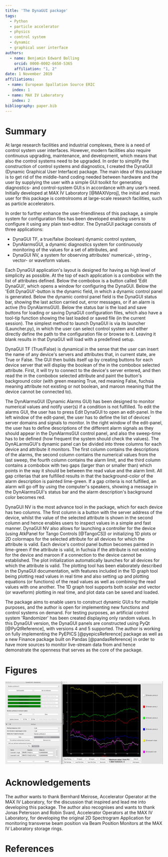 ```yaml
---
title: 'The DynaGUI package'
tags:
  - Python
  - particle accelerator
  - physics
  - control system
  - dynamic
  - graphical user interface
authors:
  - name: Benjamin Edward Bolling
    orcid: 0000-0002-6650-5365
    affiliation: "1, 2"
date: 1 November 2019
affiliations:
 - name: European Spallation Source ERIC
   index: 1
 - name: MAX IV Laboratory
   index: 2
bibliography: paper.bib
---
```


# Summary

At large research facilities and industrial complexes, there is a need of control system user interfaces. However, modern facilities also require continuous upgrading, maintenance, and development, which means that also the control systems need to be upgraded. In order to simplify the construction of control systems and diagnostics, I created the DynaGUI (Dynamic Graphical User Interface) package. The main idea of this package is to get rid of the middle-hand coding needed between hardware and the user by supplying the user with a simple GUI toolkit for generating diagnostics- and control-system GUI:s in accordance with any user’s need. Initially developed at MAX IV Laboratory [@MAXIVproj], the initial and main user for this package is controlrooms at large-scale research facilities, such as particle accelerators.

In order to further enhance the user-friendliness of this package, a simple system for configuration files has been developed enabling users to configure it using any plain text-editor. The DynaGUI package consists of three applications:
- DynaGUI TF, a true/false (boolean) dynamic control system,
- DynAlarmsGUI, a dynamic diagnostics system for continuously monitoring of the values for a set of attributes, and
- DynaGUI NV, a system for observing attributes' numerical-, string-, vector- or waveform values.

Each DynaGUI application's layout is designed for having as high level of simplicity as possible. At the top of each application is a combobox with the list of attributes defined. Below the combobox is a button called 'Edit DynaGUI', which opens a window for configuring the DynaGUI. Below the 'Edit DynaGUI'-button is the dynamic field, in which a dynamic control panel is generated. Below the dynamic control panel field is the DynaGUI status bar, showing the last action carried out, error messages, or if an alarm is active (fro DynAlarmsGUI). Below the status bar is the load and save buttons for loading or saving DynaGUI configuration files, which also have a tool-tip function showing the last loaded or saved file (in the current session). The simplest method to launch DynaGUI is via its launcher (Launcher.py), in which the user can select control system and either directly define the path to the configuration file or browse to it. Leaving it blank results in that DynaGUI will load with a predefined setup.

DynaGUI TF (True/False) is dynamical in the sense that the user can insert the name of any device's servers and attributes that, in current state, are True or False. The GUI then builds itself up by creating buttons for each device server that will display the boolean of the in the combobox selected attribute. First, it will try to connect to the device's server entered, and then read the in the combobox selected attribute and paint the button's background color (with green meaning True, red meaning False, fuchsia meaning attribute not existing or not boolean, and maroon meaning that the device cannot be connected to).

The DynAlarmsGUI (Dynamic Alarms GUI) has been designed to monitor numerical values and notify user(s) if a condition is not fulfilled. To edit the alarms GUI, the user has to press Edit DynaGUI to open an edit-panel. In the left window of the edit-panel, the user has to define the list of devices' server domains and signals to monitor. In the right window of the edit-panel, the user has to define descriptions of the different alarm signals as they should appear in the DynAlarmsGUI control panel, and also the sweep-time has to be defined (how frequent the system should check the values). The DynALarmsGUI's dynamic panel can be divided into three columns for each device and attribute it monitors. The first column contains the descriptions of the alarms, the second column contains the numerical values from the last sweep, the fourth column contains the alarm limit, and the third column contains a combobox with two gaps (larger than or smaller than) which points in the way it should be between the read value and the alarm limit. All gap criterias that are fulfilled results in that the background-color of the alarm description is painted lime-green. If a gap criteria is not fulfilled, an alarm will go off by using the computer's speakers, showing a message in the DynAlarmsGUI's status bar and the alarm description's background color becomes red.

DynaGUI NV is the most advance tool in the package, which for each device has two columns. The first column is a button with the server address of the device, whilst the value of the selected attribute is shown in the second column and hence enables users to inspect values in a simple and fast manner. DynaGUI NV also allows for launching a controller for the device (using AtkPanel for Tango Controls [@TangoCS]) or initializing 1D plots or 2D colormaps for the selected attribute for all devices for which the attribute is valid. Each device's control panel button becomes painted in lime-green if the attribute is valid, in fuchsia if the attribute is not existing for the device and maroon if a connection to the device cannot be established. The plot initialization automatically launches for all devices for which the attribute is valid. The plotting tool has been elaborately described in the DynaGUI documentation, with features included in the 1D graph tool being plotting read values in real time and also setting up and plotting equations (or functions) of the read values as well as combining the read values with one another. The 1D graph tool supports both scalar and vector (or waveform) plotting in real time, and plot data can be saved and loaded.

The package aims to enable users to construct dynamic GUI:s for multiple purposes, and the author is open for implementing new functions and control systems on demand. For testing purposes, an artificial control system 'Randomizer' has been created displaying only random values. In this DynaGUI version, the DynaGUI panels are constructed using PyQt [@PyQtReference], with versions 4 and 5 supported. The author is working on fully implementing the PyEPICS [@pyepicsReference] package as well as a new Finance package built on Pandas [@pandasReference] in order to have more sources to monitor live-stream data from and hence demonstrate the openness that serves as the core of the package.

# Figures

![A dynamic control panel of DynaGUI NV has been configured (top-left), from which a 1D realtime plot has been launched for 4 artificial devices for a made-up attribute (right). Using this tool, two other lines have been set up as functions of two input data streams, with equations defined in the bottom-left figure and then plotted.](figure1.png)

# Acknowledgements
The author wants to thank Bernhard Meirose, Accelerator Operator at the MAX IV Laboratory, for the discussion that inspired and lead me into developing this package. The author also recognises and wants to thank Jonas Petersson and Robin Svard, Accelerator Operators at the MAX IV Laboratory, for developing the original 2D Spectrogram Application for monitoring transverse beam position via Beam Position Monitors at the MAX IV Laboratory storage rings.

# References
